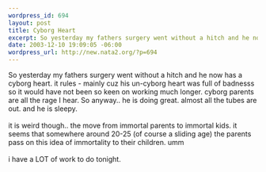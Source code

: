 ```yaml
--- 
wordpress_id: 694
layout: post
title: Cyborg Heart
excerpt: So yesterday my fathers surgery went without a hitch and he now has a cyborg heart. it rules - mainly cuz his un-cyborg heart was full of badnesss so it would have not been so keen on working much longer. cyborg parents are all the rage I hear. So anyway.. he is doing great. almost all the tubes are out. and he is sleepy.it is weird though.. the move from immortal parents to immortal kid...
date: 2003-12-10 19:09:05 -06:00
wordpress_url: http://new.nata2.org/?p=694
---
```

So yesterday my fathers surgery went without a hitch and he now has a cyborg heart. it rules - mainly cuz his un-cyborg heart was full of badnesss so it would have not been so keen on working much longer. cyborg parents are all the rage I hear. So anyway.. he is doing great. almost all the tubes are out. and he is sleepy.<Br><br/>it is weird though.. the move from immortal parents to immortal kids. it seems that somewhere around 20-25 (of course a sliding age) the parents pass on this idea of immortality to their children. umm<br/><br/>i have a LOT of work to do tonight. 
